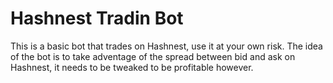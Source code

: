 # Hashnest Tradin Bot

This is a basic bot that trades on Hashnest, use it at your own risk. The idea of the bot is to take adventage of the spread between bid and ask on Hashnest, it needs to be tweaked to be profitable however.
